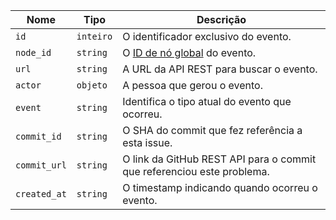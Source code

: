 | Nome         | Tipo      | Descrição                                                              |
| ------------ | --------- | ---------------------------------------------------------------------- |
| `id`         | `inteiro` | O identificador exclusivo do evento.                                   |
| `node_id`    | `string`  | O [ID de nó global](/v4/guides/using-global-node-ids) do evento.       |
| `url`        | `string`  | A URL da API REST para buscar o evento.                                |
| `actor`      | `objeto`  | A pessoa que gerou o evento.                                           |
| `event`      | `string`  | Identifica o tipo atual do evento que ocorreu.                         |
| `commit_id`  | `string`  | O SHA do commit que fez referência a esta issue.                       |
| `commit_url` | `string`  | O link da GitHub REST API para o commit que referenciou este problema. |
| `created_at` | `string`  | O timestamp indicando quando ocorreu o evento.                         |
